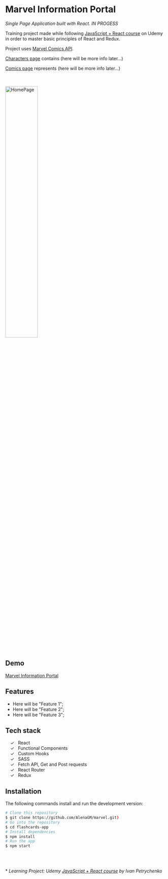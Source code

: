 #  Marvel Information Portal

_Single Page Application built with React. IN PROGESS_

Training project made while following [JavaScript + React course] on Udemy in order to master basic principles of React and Redux.

Project uses [Marvel Comics API].

[Characters page] contains (here will be more info later...)

[Comics page] represents (here will be more info later...)

<br><br>
<img width="45%" alt="HomePage" src="../main/screenshots/captureweb.jpeg">
<br><br>

## Demo

 [Marvel Information Portal]

## Features

- Here will be "Feature 1";
- Here will be "Feature 2";
- Here will be "Feature 3";

## Tech stack

&nbsp;&nbsp;&nbsp;&nbsp;&check;&nbsp;&nbsp; React<br>
&nbsp;&nbsp;&nbsp;&nbsp;&check;&nbsp;&nbsp; Functional Components<br>
&nbsp;&nbsp;&nbsp;&nbsp;&check;&nbsp;&nbsp; Custom Hooks<br>
&nbsp;&nbsp;&nbsp;&nbsp;&check;&nbsp;&nbsp; SASS<br>
&nbsp;&nbsp;&nbsp;&nbsp;&check;&nbsp;&nbsp; Fetch API, Get and Post requests<br>
&nbsp;&nbsp;&nbsp;&nbsp;&check;&nbsp;&nbsp; React Router<br>
&nbsp;&nbsp;&nbsp;&nbsp;&check;&nbsp;&nbsp; Redux<br>

## Installation

The following commands install and run the development version:

```bash
# Clone this repository
$ git clone https://github.com/AlenaGM/marvel.git)
# Go into the repository
$ cd flashcards-app
# Install dependencies
$ npm install
# Run the app
$ npm start
```
<br><br>
  
  \* _Learning Project: Udemy [JavaScript + React course] by Ivan Petrychenko_ 
  
   [Marvel Information Portal]: <https://alenagm.github.io/marvel/>
   [Characters page]: <https://alenagm.github.io/marvel/>
   [Comics page]: <https://alenagm.github.io/marvel/>
   [JavaScript + React course]: <https://www.udemy.com/course/javascript_full/>
   [Marvel Comics API]: <https://developer.marvel.com/>
